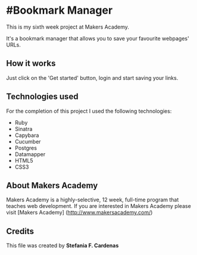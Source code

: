 #Bookmark Manager
==================

This is my sixth week project at Makers Academy.

It's a bookmark manager that allows you to save your favourite webpages' URLs. 

How it works
-----------

Just click on the 'Get started' button, login and start saving your links.

Technologies used
-----------
For the completion of this project I used the following technologies:

* Ruby
* Sinatra
* Capybara
* Cucumber
* Postgres
* Datamapper
* HTML5
* CSS3

About Makers Academy
-----------
Makers Academy is a highly-selective, 12 week, full-time program that teaches web development. 
If you are interested in Makers Academy please visit [Makers Academy] (http://www.makersacademy.com/‎)

Credits
---------

This file was created by 
**Stefania F. Cardenas**
